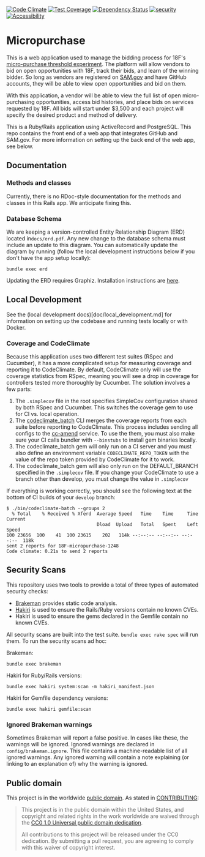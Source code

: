 [![Code Climate](https://codeclimate.com/github/18F/micropurchase/badges/gpa.svg)](https://codeclimate.com/github/18F/micropurchase) [![Test Coverage](https://codeclimate.com/github/18F/micropurchase/badges/coverage.svg)](https://codeclimate.com/github/18F/micropurchase/coverage) [![Dependency Status](https://gemnasium.com/18F/micropurchase.svg)](https://gemnasium.com/18F/micropurchase) [![security](https://hakiri.io/github/18F/micropurchase/master.svg)](https://hakiri.io/github/18F/micropurchase/master)
[![Accessibility](https://continua11y.18f.gov/18F/micropurchase.svg?branch=develop)](https://continua11y.18f.gov/18F/micropurchase)

# Micropurchase

This is a web application used to manage the bidding process for 18F's [micro-purchase threshold experiment](https://18f.gsa.gov/2015/10/13/open-source-micropurchasing/). The platform will allow vendors to bid on open opportunities with 18F, track their bids, and learn of the winning bidder. So long as vendors are registered on [SAM.gov](https://www.sam.gov) and have GitHub accounts, they will be able to view open opportunities and bid on them.

With this application, a vendor will be able to view the full list of open micro-purchasing opportunities, access bid histories, and place bids on services requested by 18F. All bids will start under $3,500 and each project will specify the desired product and method of delivery.

This is a Ruby/Rails application using ActiveRecord and PostgreSQL. This repo contains the front end of a web app that integrates GitHub and SAM.gov. For more information on setting up the back end of the web app, see below.

## Documentation

### Methods and classes

Currently, there is no RDoc-style documentation for the methods and classes in this Rails app. We anticipate fixing this.

### Database Schema

We are keeping a version-controlled Entity Relationship Diagram (ERD) located in`docs/erd.pdf`. Any new change to the database schema must include an update to this diagram. You can automatically update the diagram by running (follow the local development instructions below if you don't have the app setup locally):

```
bundle exec erd
```

Updating the ERD requires Graphiz. Installation instructions are [here](http://voormedia.github.io/rails-erd/install.html).

## Local Development

See the (local development docs)[doc/local_development.md] for information on
setting up the codebase and running tests locally or with Docker.

### Coverage and CodeClimate

Because this application uses two different test suites (RSpec and Cucumber), it has a more complicated setup for measuring coverage and reporting it to CodeClimate. By default, CodeClimate only will use the coverage statistics from RSpec, meaning you will see a drop in coverage for controllers tested more thoroughly by Cucumber. The solution involves a few parts:

1. The `.simplecov` file in the root specifies SimpleCov configuration shared by both RSpec and Cucumber. This switches the coverage gem to use for CI vs. local operation.
2. The [codeclimate_batch](https://github.com/grosser/codeclimate_batch) CLI merges the coverage reports from each suite before reporting to CodeClimate. This process includes sending all configs to the [cc-amend](https://cc-amend.herokuapp.com/) service. To use the them, you must also make sure your CI calls bundler with `--binstubs` to install gem binaries locally.
3. The codeclimate_batch gem will only run on a CI server and you must also define an environment variable `CODECLIMATE_REPO_TOKEN` with the value of the repo token provided by CodeClimate for it to work.
4. The codeclimate_batch gem will also only run on the DEFAULT_BRANCH specified in the `.simplecov` file. If you change your CodeClimate to use a branch other than develop, you must change the value in `.simplecov`

If everything is working correctly, you should see the following text at the bottom of CI builds of your `develop` branch:

``` shell
$ ./bin/codeclimate-batch --groups 2
  % Total    % Received % Xferd  Average Speed   Time    Time     Time  Current
                                 Dload  Upload   Total   Spent    Left  Speed
100 23656  100    41  100 23615    202   114k --:--:-- --:--:-- --:--:--  118k
sent 2 reports for 18F-micropurchase-1248
Code climate: 0.21s to send 2 reports
```

## Security Scans

This repository uses two tools to provide a total of three types of automated security checks:

- [Brakeman](http://brakemanscanner.org/) provides static code analysis.
- [Hakiri](https://hakiri.io/) is used to ensure the Rails/Ruby versions contain no known CVEs.
- Hakiri is used to ensure the gems declared in the Gemfile contain no known CVEs.

All security scans are built into the test suite. `bundle exec rake spec` will run them. To run the security scans ad hoc:

Brakeman:
```
bundle exec brakeman
```

Hakiri for Ruby/Rails versions:
```
bundle exec hakiri system:scan -m hakiri_manifest.json
```

Hakiri for Gemfile dependency versions:
```
bundle exec hakiri gemfile:scan
```

### Ignored Brakeman warnings

Sometimes Brakeman will report a false positive. In cases like these, the warnings will be ignored. Ignored warnings are declared in `config/brakeman.ignore`. This file contains a machine-readable list of all ignored warnings. Any ignored warning will contain a note explaining (or linking to an explanation of) why the warning is ignored.

## Public domain

This project is in the worldwide [public domain](LICENSE.md). As stated in [CONTRIBUTING](CONTRIBUTING.md):

> This project is in the public domain within the United States, and copyright and related rights in the work worldwide are waived through the [CC0 1.0 Universal public domain dedication](https://creativecommons.org/publicdomain/zero/1.0/).
>
> All contributions to this project will be released under the CC0 dedication. By submitting a pull request, you are agreeing to comply with this waiver of copyright interest.
